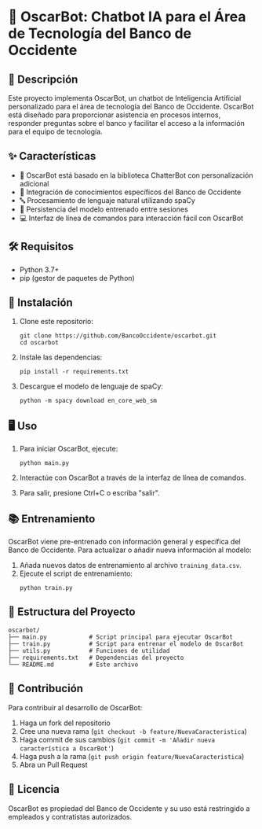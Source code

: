 # 🤖 OscarBot: Chatbot IA para el Área de Tecnología del Banco de Occidente

## 📝 Descripción
Este proyecto implementa OscarBot, un chatbot de Inteligencia Artificial personalizado para el área de tecnología del Banco de Occidente. OscarBot está diseñado para proporcionar asistencia en procesos internos, responder preguntas sobre el banco y facilitar el acceso a la información para el equipo de tecnología.

## ✨ Características
- 🧠 OscarBot está basado en la biblioteca ChatterBot con personalización adicional
- 🏦 Integración de conocimientos específicos del Banco de Occidente
- 🔤 Procesamiento de lenguaje natural utilizando spaCy
- 💾 Persistencia del modelo entrenado entre sesiones
- 💻 Interfaz de línea de comandos para interacción fácil con OscarBot

## 🛠️ Requisitos
- Python 3.7+
- pip (gestor de paquetes de Python)

## 🚀 Instalación

1. Clone este repositorio:
   ```
   git clone https://github.com/BancoOccidente/oscarbot.git
   cd oscarbot
   ```

2. Instale las dependencias:
   ```
   pip install -r requirements.txt
   ```

3. Descargue el modelo de lenguaje de spaCy:
   ```
   python -m spacy download en_core_web_sm
   ```

## 🖥️ Uso

1. Para iniciar OscarBot, ejecute:
   ```
   python main.py
   ```

2. Interactúe con OscarBot a través de la interfaz de línea de comandos.

3. Para salir, presione Ctrl+C o escriba "salir".

## 📚 Entrenamiento

OscarBot viene pre-entrenado con información general y específica del Banco de Occidente. Para actualizar o añadir nueva información al modelo:

1. Añada nuevos datos de entrenamiento al archivo `training_data.csv`.
2. Ejecute el script de entrenamiento:
   ```
   python train.py
   ```

## 📁 Estructura del Proyecto
```
oscarbot/
├── main.py            # Script principal para ejecutar OscarBot
├── train.py           # Script para entrenar el modelo de OscarBot
├── utils.py           # Funciones de utilidad
├── requirements.txt   # Dependencias del proyecto
└── README.md          # Este archivo
```

## 🤝 Contribución
Para contribuir al desarrollo de OscarBot:
1. Haga un fork del repositorio
2. Cree una nueva rama (`git checkout -b feature/NuevaCaracteristica`)
3. Haga commit de sus cambios (`git commit -m 'Añadir nueva característica a OscarBot'`)
4. Haga push a la rama (`git push origin feature/NuevaCaracteristica`)
5. Abra un Pull Request
   

## 📜 Licencia
OscarBot es propiedad del Banco de Occidente y su uso está restringido a empleados y contratistas autorizados.
